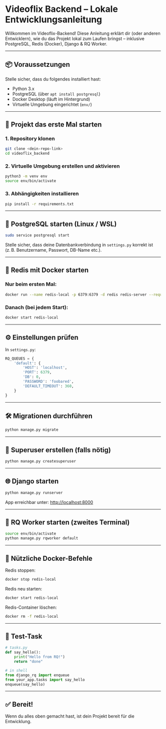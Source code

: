 # Videoflix Backend – Lokale Entwicklungsanleitung

Willkommen im Videoflix-Backend! Diese Anleitung erklärt dir (oder anderen Entwicklern), wie du das Projekt lokal zum Laufen bringst – inklusive PostgreSQL, Redis (Docker), Django & RQ Worker.

---

## 📦 Voraussetzungen

Stelle sicher, dass du folgendes installiert hast:

- Python 3.x
- PostgreSQL (über `apt install postgresql`)
- Docker Desktop (läuft im Hintergrund)
- Virtuelle Umgebung eingerichtet (`env/`)

---

## 🚀 Projekt das erste Mal starten

### 1. Repository klonen

```bash
git clone <dein-repo-link>
cd videoflix_backend
```

### 2. Virtuelle Umgebung erstellen und aktivieren

```bash
python3 -m venv env
source env/bin/activate
```

### 3. Abhängigkeiten installieren

```bash
pip install -r requirements.txt
```

---

## 🐘 PostgreSQL starten (Linux / WSL)

```bash
sudo service postgresql start
```

Stelle sicher, dass deine Datenbankverbindung in `settings.py` korrekt ist (z. B. Benutzername, Passwort, DB-Name etc.).

---

## 🐳 Redis mit Docker starten

### Nur beim **ersten Mal**:

```bash
docker run --name redis-local -p 6379:6379 -d redis redis-server --requirepass foobared
```

### Danach (bei jedem Start):

```bash
docker start redis-local
```

---

## ⚙️ Einstellungen prüfen

In `settings.py`:

```python
RQ_QUEUES = {
    'default': {
        'HOST': 'localhost',
        'PORT': 6379,
        'DB': 0,
        'PASSWORD': 'foobared',
        'DEFAULT_TIMEOUT': 360,
    }
}
```

---

## 🛠 Migrationen durchführen

```bash
python manage.py migrate
```

---

## 🧪 Superuser erstellen (falls nötig)

```bash
python manage.py createsuperuser
```

---

## 🌐 Django starten

```bash
python manage.py runserver
```

App erreichbar unter: [http://localhost:8000](http://localhost:8000)

---

## 🧵 RQ Worker starten (zweites Terminal)

```bash
source env/bin/activate
python manage.py rqworker default
```

---

## 🔁 Nützliche Docker-Befehle

Redis stoppen:

```bash
docker stop redis-local
```

Redis neu starten:

```bash
docker start redis-local
```

Redis-Container löschen:

```bash
docker rm -f redis-local
```

---

## 🧪 Test-Task

```python
# tasks.py
def say_hello():
    print("Hello from RQ!")
    return "done"
```

```python
# in shell
from django_rq import enqueue
from your_app.tasks import say_hello
enqueue(say_hello)
```

---

## ✅ Bereit!

Wenn du alles oben gemacht hast, ist dein Projekt bereit für die Entwicklung.
